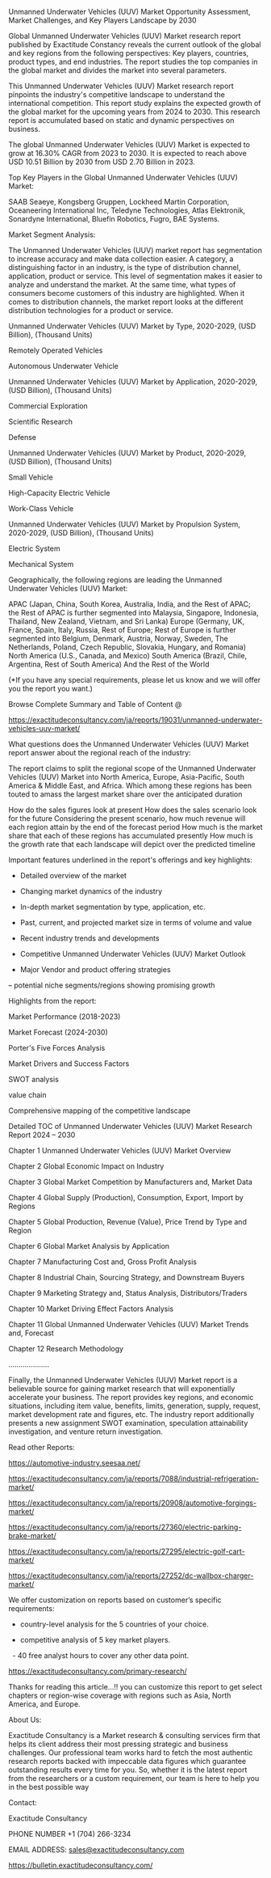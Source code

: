 Unmanned Underwater Vehicles (UUV) Market Opportunity Assessment, Market Challenges, and Key Players Landscape by 2030

Global Unmanned Underwater Vehicles (UUV) Market research report published by Exactitude Constancy reveals the current outlook of the global and key regions from the following perspectives: Key players, countries, product types, and end industries. The report studies the top companies in the global market and divides the market into several parameters.

This Unmanned Underwater Vehicles (UUV) Market research report pinpoints the industry's competitive landscape to understand the international competition. This report study explains the expected growth of the global market for the upcoming years from 2024 to 2030. This research report is accumulated based on static and dynamic perspectives on business.

The global Unmanned Underwater Vehicles (UUV) Market is expected to grow at 16.30% CAGR from 2023 to 2030. It is expected to reach above USD 10.51 Billion by 2030 from USD 2.70 Billion in 2023.

Top Key Players in the Global Unmanned Underwater Vehicles (UUV) Market:

SAAB Seaeye, Kongsberg Gruppen, Lockheed Martin Corporation, Oceaneering International Inc, Teledyne Technologies, Atlas Elektronik, Sonardyne International, Bluefin Robotics, Fugro, BAE Systems.

Market Segment Analysis:

The Unmanned Underwater Vehicles (UUV) market report has segmentation to increase accuracy and make data collection easier. A category, a distinguishing factor in an industry, is the type of distribution channel, application, product or service. This level of segmentation makes it easier to analyze and understand the market. At the same time, what types of consumers become customers of this industry are highlighted. When it comes to distribution channels, the market report looks at the different distribution technologies for a product or service.

Unmanned Underwater Vehicles (UUV) Market by Type, 2020-2029, (USD Billion), (Thousand Units)

Remotely Operated Vehicles

Autonomous Underwater Vehicle

Unmanned Underwater Vehicles (UUV) Market by Application, 2020-2029, (USD Billion), (Thousand Units)

Commercial Exploration

Scientific Research

Defense

Unmanned Underwater Vehicles (UUV) Market by Product, 2020-2029, (USD Billion), (Thousand Units)

Small Vehicle

High-Capacity Electric Vehicle

Work-Class Vehicle

Unmanned Underwater Vehicles (UUV) Market by Propulsion System, 2020-2029, (USD Billion), (Thousand Units)

Electric System

Mechanical System




Geographically, the following regions are leading the Unmanned Underwater Vehicles (UUV) Market:

APAC (Japan, China, South Korea, Australia, India, and the Rest of APAC; the Rest of APAC is further segmented into Malaysia, Singapore, Indonesia, Thailand, New Zealand, Vietnam, and Sri Lanka)
Europe (Germany, UK, France, Spain, Italy, Russia, Rest of Europe; Rest of Europe is further segmented into Belgium, Denmark, Austria, Norway, Sweden, The Netherlands, Poland, Czech Republic, Slovakia, Hungary, and Romania)
North America (U.S., Canada, and Mexico)
South America (Brazil, Chile, Argentina, Rest of South America)
And the Rest of the World

(*If you have any special requirements, please let us know and we will offer you the report you want.)

Browse Complete Summary and Table of Content @

https://exactitudeconsultancy.com/ja/reports/19031/unmanned-underwater-vehicles-uuv-market/

What questions does the Unmanned Underwater Vehicles (UUV) Market report answer about the regional reach of the industry:

The report claims to split the regional scope of the Unmanned Underwater Vehicles (UUV) Market into North America, Europe, Asia-Pacific, South America & Middle East, and Africa. Which among these regions has been touted to amass the largest market share over the anticipated duration

How do the sales figures look at present How does the sales scenario look for the future
Considering the present scenario, how much revenue will each region attain by the end of the forecast period
How much is the market share that each of these regions has accumulated presently
How much is the growth rate that each landscape will depict over the predicted timeline

Important features underlined in the report's offerings and key highlights:

- Detailed overview of the market

- Changing market dynamics of the industry

- In-depth market segmentation by type, application, etc.

- Past, current, and projected market size in terms of volume and value

- Recent industry trends and developments

- Competitive Unmanned Underwater Vehicles (UUV) Market Outlook

- Major Vendor and product offering strategies

– potential niche segments/regions showing promising growth

Highlights from the report:

Market Performance (2018-2023)

Market Forecast (2024-2030)

Porter's Five Forces Analysis

Market Drivers and Success Factors

SWOT analysis

value chain

Comprehensive mapping of the competitive landscape

Detailed TOC of Unmanned Underwater Vehicles (UUV) Market Research Report 2024 – 2030

Chapter 1 Unmanned Underwater Vehicles (UUV) Market Overview

Chapter 2 Global Economic Impact on Industry

Chapter 3 Global Market Competition by Manufacturers and, Market Data

Chapter 4 Global Supply (Production), Consumption, Export, Import by Regions

Chapter 5 Global Production, Revenue (Value), Price Trend by Type and Region

Chapter 6 Global Market Analysis by Application

Chapter 7 Manufacturing Cost and, Gross Profit Analysis

Chapter 8 Industrial Chain, Sourcing Strategy, and Downstream Buyers

Chapter 9 Marketing Strategy and, Status Analysis, Distributors/Traders

Chapter 10 Market Driving Effect Factors Analysis

Chapter 11 Global Unmanned Underwater Vehicles (UUV) Market Trends and, Forecast

Chapter 12 Research Methodology

………………..

Finally, the Unmanned Underwater Vehicles (UUV) Market report is a believable source for gaining market research that will exponentially accelerate your business. The report provides key regions, and economic situations, including item value, benefits, limits, generation, supply, request, market development rate and figures, etc. The industry report additionally presents a new assignment SWOT examination, speculation attainability investigation, and venture return investigation.

Read other Reports:

https://automotive-industry.seesaa.net/

https://exactitudeconsultancy.com/ja/reports/7088/industrial-refrigeration-market/

https://exactitudeconsultancy.com/ja/reports/20908/automotive-forgings-market/

https://exactitudeconsultancy.com/ja/reports/27360/electric-parking-brake-market/

https://exactitudeconsultancy.com/ja/reports/27295/electric-golf-cart-market/

https://exactitudeconsultancy.com/ja/reports/27252/dc-wallbox-charger-market/

We offer customization on reports based on customer’s specific requirements:

- country-level analysis for the 5 countries of your choice.

- competitive analysis of 5 key market players.

  - 40 free analyst hours to cover any other data point.

https://exactitudeconsultancy.com/primary-research/

Thanks for reading this article...!! you can customize this report to get select chapters or region-wise coverage with regions such as Asia, North America, and Europe.

About Us:

Exactitude Consultancy is a Market research & consulting services firm that helps its client address their most pressing strategic and business challenges. Our professional team works hard to fetch the most authentic research reports backed with impeccable data figures which guarantee outstanding results every time for you. So, whether it is the latest report from the researchers or a custom requirement, our team is here to help you in the best possible way

Contact:

Exactitude Consultancy

PHONE NUMBER +1 (704) 266-3234

EMAIL ADDRESS: sales@exactitudeconsultancy.com

https://bulletin.exactitudeconsultancy.com/
